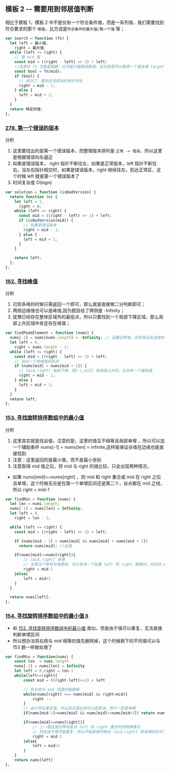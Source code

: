 <!--
 * @Author: your name
 * @Date: 2021-08-15 11:07:09
 * @LastEditTime: 2021-08-18 09:30:14
 * @LastEditors: Please set LastEditors
 * @Description: In User Settings Edit
 * @FilePath: /LeetCode-FE-Javascript/Code/专题篇/1.二分法/模板2/README.md
-->

## 模板 2 -- 需要用到邻居值判断

相比于模板 1，模板 2 中不是仅有一个符合条件值，而是一系列值，我们需要找到符合要求的那个 `极值`，比方说是`符合条件的最大值/第一个值` 等；

```javascript
var search = function (fn) {
  let left = 最小值,
    right = 最大值;
  while (left <= right) {
    // 取 mid 值
    const mid = ((right - left) >> 1) + left;
    //这里的 fn 可能是函数，也可能只是数组取值，反正就是可以取得一个值去跟 target 比较
    const bool = fn(mid);
    if (bool) {
      // 成功了，要向还没成功的地方寻找
      right = mid - 1;
    } else {
      left = mid + 1;
    }
  }
  return 特定的值;
};
```

### [278. 第一个错误的版本](https://leetcode-cn.com/problems/first-bad-version/submissions/)

分析

1. 这里要找出的是第一个错误版本，而整理版本排列是 `正常 -> 错误`，所以这里是根据错误向左逼近
2. 如果是错误版本， right 指针不断往左，如果是正常版本，left 指针不断往右，当左右指针相交时，如果是错误版本，right 继续往左，到达正常区，这个时候 left 就是第一个错误版本了
3. 时间复杂度 ${O(logn)}$

```javascript
var solution = function (isBadVersion) {
  return function (n) {
    let left = 1,
      right = n;
    while (left <= right) {
      const mid = ((right - left) >> 1) + left;
      if (isBadVersion(mid)) {
        // 如果是错误版本
        right = mid - 1;
      } else {
        left = mid + 1;
      }
    }

    return left;
  };
};
```

### [162. 寻找峰值](https://leetcode-cn.com/problems/find-peak-element/solution/mo-ban-2-xu-yao-shi-yong-dao-lin-ju-zhi-j0k8x/)

分析

1.  已知多峰的时候只需返回一个即可，那么就是直接做二分判断即可；
2.  两侧边缘值也可以是峰值,因为题目给了两侧是 -Infinity；
3.  犹豫已经存在整体区域外的最低点，所以只要找到一个局部下降区域，那么局部上升区域中肯定存在峰值；

```javascript
var findPeakElement = function (nums) {
  nums[-1] = nums[nums.length] = -Infinity; // 设置边界值，这样保证在边缘的时候也只需要两个值就能判极值
  let left = 0,
    right = nums.length - 1;
  while (left <= right) {
    const mid = ((right - left) >> 1) + left;
    // 找出一个有峰值的区间
    if (nums[mid] > nums[mid + 1]) {
      // [mid,right] 局部下降，而[-1,mid] 是局部上升的，比较有一个最低值
      right = mid - 1;
    } else {
      left = mid + 1;
    }
  }
  return left;
};
```

### [153. 寻找旋转排序数组中的最小值](https://leetcode-cn.com/problems/find-minimum-in-rotated-sorted-array/solution/er-fen-by-jzsq_lyx-2fu8/)

分析
1. 这里其实就是找谷值，注意的是，这里的值互不相等且局部单增 ，所以可以加一个辅助条件 nums[-1] = nums[len] = infinite,这样能保证谷值在边缘也能直接找到
2. 注意：这里返回的是最小值，而不是最小坐标
3. 注意取得 mid 值之后，将 mid 与 right 的值比较，只会出现两种情况，
  - 如果 nums[mid]<=nums[right] ，则 mid 和 right 重合或 mid 在 right 之后且单增，这个时候无论是在第一个单增区间还是第二个，谷点都在 mid 之钱，所以 right = mid-1

```javascript
var findMin = function (nums) {
  let len = nums.length;
  nums[-1] = nums[len] = Infinity;
  let left = 0,
    right = len - 1;

  while (left <= right) {
    const mid = ((right - left) >> 1) + left;

    if (nums[mid - 1] > nums[mid] && nums[mid] < nums[mid + 1])
      return nums[mid]; //谷值

    if(nums[mid]<=nums[right]){
        // [mid,right] 单增
        // 注意这个等号为啥要加，可以考虑一下如果 left 和 right 相等时，对应的 mid 也是这个点，那么是让 right 走，还是让 left 走；这里我们最后返回值是 left,所以让 right 走一步结束战斗
        right = mid-1
    }else{
        left = mid+1
    }
  }

  return nums[left];
};

```

### [154. 寻找旋转排序数组中的最小值 II](https://leetcode-cn.com/problems/find-minimum-in-rotated-sorted-array-ii/submissions/)
- 和 [153. 寻找旋转排序数组中的最小值](https://leetcode-cn.com/problems/find-minimum-in-rotated-sorted-array/solution/er-fen-by-jzsq_lyx-2fu8/) 类似，但是由于值可以重复，无法直接判断单增区间
- 所以想办法将右侧与 mid 相等的值先删除掉，这个时候剩下的不同值可以与 153 题一样做处理了
```javascript
var findMin = function(nums) {
    const len  = nums.length
    nums[-1] = nums[len] = Infinity
    let left = 0,right = len-1
    while(left<=right){
        const mid = ((right-left)>>1) + left

        // 将右侧与 mid 同值的值删掉
        while(nums[right] === nums[mid] && right>mid){
            right -- 
        }
        // 由于存在重复值，所以拐点值右侧可以是直线，而不一定是单增
        if(nums[mid-1]>nums[mid] && nums[mid]<=nums[mid+1]) return nums[mid]

        if(nums[mid]<=nums[right]){
            // 上一题这里的等号是当 left 和 right 重合时的特殊情况
            // 现在由于值可能重复，所以不能直接判断出 [mid,right] 是递增的区间了，所以要先为右侧相同的值进行删减，然后再进行即可
            right = mid-1
        }else{
            left = mid+1
        }
    }
    return nums[left]
};
```
